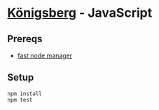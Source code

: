 # [Königsberg](https://github.com/bergren2/konigsberg) - JavaScript

## Prereqs

- [fast node manager](https://github.com/Schniz/fnm)

## Setup

```shell
npm install
npm test
```